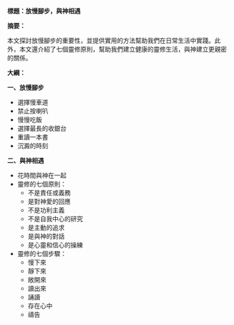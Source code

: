 **標題：放慢腳步，與神相遇**

**摘要：**

本文探討放慢腳步的重要性，並提供實用的方法幫助我們在日常生活中實踐。此外，本文還介紹了七個靈修原則，幫助我們建立健康的靈修生活，與神建立更親密的關係。

**大綱：**

**一、放慢腳步**
* 選擇慢車道
* 禁止按喇叭
* 慢慢吃飯
* 選擇最長的收銀台
* 重讀一本書
* 沉澱的時刻

**二、與神相遇**
* 花時間與神在一起
* 靈修的七個原則：
    * 不是責任或義務
    * 是對神愛的回應
    * 不是功利主義
    * 不是自我中心的研究
    * 是主動的追求
    * 是與神的對話
    * 是心靈和信心的操練
* 靈修的七個步驟：
    * 慢下來
    * 靜下來
    * 敞開來
    * 讀出來
    * 誦讀
    * 存在心中
    * 禱告